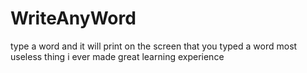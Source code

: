 # WriteAnyWord
type a word and it will print on the screen that you typed a word most useless thing i ever made great learning experience
